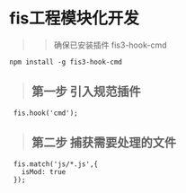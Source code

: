 # fis工程模块化开发
>> 确保已安装插件 fis3-hook-cmd
```
npm install -g fis3-hook-cmd
```

>## 第一步 引入规范插件
```
 fis.hook('cmd');
 ```

>## 第二步 捕获需要处理的文件
```
 fis.match('js/*.js',{
   isMod: true
 });
```